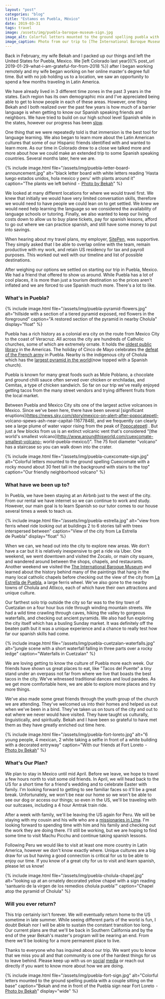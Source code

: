```yaml
---
layout: "post"
categories: "blog"
title: "Estamos en Puebla, México"
date: 2019-03-31
tags: travel
image: /assets/img/puebla-baroque-museum-sign.jpg
image_alt: Colorful letters mounted to the ground spelling puebla with a white museum in the background with tall, white, curving walls
image_caption: Photo from our trip to [The International Baroque Museum](http://mib.puebla.gob.mx/en/)
---
```


Back in February, my wife Bekah and I packed up our things and left the United
States for Puebla, Mexico. We [left Colorado last
year]({% post_url 2019-01-29-what-i-am-grateful-for-from-2018 %}) after I began working remotely and my wife began
working on her online master's degree full time. But with no job holding us to
a location, we saw an opportunity to spend a few months traveling in Latin
America.

We have already lived in 3 different time zones in the past 3 years in the
states. Each region has its own demographic mix and I've appreciated being
able to get to know people in each of these areas. However, one thing Bekah
and I both realized over the past few years is how much of a barrier language
is when getting to know our Spanish speaking friends and neighbors. We have
tried to build on our high school level Spanish while in the states, however
our progress has been
[slow](https://twitter.com/ajciccarello/status/1085804694763520006).

One thing that we were repeatedly told is that immersion is the best tool for
language learning. We also began to learn more about the Latin American
cultures that some of our Hispanic friends identified with and wanted to learn
more. As our time in Colorado drew to a close we talked more and more about
how we could make an extended trip to some Spanish speaking countries. Several
months later, here we are.

{% include image.html
    file="/assets/img/puebla-letter-board-announcement.jpg"
    alt="black letter board with white letters reading 'Hasta luego estados unidos, hola mexico y peru' with plants around it"
    caption="The plants we left behind  -  [Photo by Bekah](https://www.instagram.com/p/BtT3LVvHNmK/)"
%}

We looked at many different locations for where we would travel first. We knew
that initially we would have very limited conversation skills, therefore we
would need to have people we could lean on to get settled. We knew we would
need help learning the language so we considered the availability of language
schools or tutoring. Finally, we also wanted to keep our living costs down to
allow us to buy plane tickets, pay for spanish lessons, afford to go out where
we can practice spanish, and still have some money to put into savings.

When hearing about my travel plans, my employer,
[SitePen](https://www.sitepen.com/about/jobs.html), was supportive. They
simply asked that I be able to overlap online with the team, remain productive
with my work, and retain US residency for tax and payroll purposes. This
worked out well with our timeline and list of possible destinations.

After weighing our options we settled on starting our trip in Puebla, Mexico.
We had a friend that offered to show us around. While Puebla has a lot of cool
places, it is more than just a tourism destination so the prices aren't
inflated and we are forced to use Spanish much more. There's a lot to like.

### What's in Puebla?

{% include image.html
    file="/assets/img/puebla-pyramid-flowers.jpg"
    alt="hillside with a section of a tiered pyramid exposed, red flowers in the foreground"
    caption="A restored section of the pyramid in nearby Cholula"
    display="float"
%}

Puebla has a rich history as a colonial era city on the route from Mexico City
to the coast of Veracruz. All across the city are hundreds of Catholic
churches, some of which are extremely ornate. It holds the [oldest public
library](https://www.wmf.org/project/palafoxiana-library) in the Americas. The
holiday of Cinco de Mayo celebrates the [defeat of the French
army](https://en.wikipedia.org/wiki/Battle_of_Puebla) in Puebla. Nearby is the
indigenous city of Cholula which has the [largest pyramid in the
world](https://en.wikipedia.org/wiki/Great_Pyramid_of_Cholula)(now topped with
a Spanish church).

Puebla is known for many great foods such as Mole Poblano, a chocolate and
ground chilli sauce often served over chicken or enchiladas, and Cemitas, a
type of chicken sandwich. So far on our trip we've really enjoyed getting
tacos from the many street vendors and trying different fruits from the local
market.

Between Puebla and Mexico City sits one of the largest active volcanoes in
Mexico. Since we've been here, there have been several [significant
eruptions](https://news.sky.com/story/mexico-on-alert-after-popocatepetl-
volcano-spews-ash-near-capital-11677848), and we frequently can clearly see a
large plume of water vapor rising from the peak of
[Popocatepetl](https://en.wikipedia.org/wiki/Popocat%C3%A9petl) . But just a
few blocks from us is an extinct volcanic vent that's considered "[the world's
smallest volcano](http://www.aroundthisworld.com/cuexcomate-smallest-volcano-
world-puebla-mexico/)". The 75 foot diameter "volcano" has a staircase so you
can walk down into the crater.

{% include image.html
    file="/assets/img/puebla-cuexcomate-sign.jpg"
    alt="Colorful letters mounted to the ground spelling Cuexcomate with a rocky mound about 30 feet tall in the background with stairs to the top"
    caption="Our friendly neighborhood volcano"
%}

### What have we been up to?

In Puebla, we have been staying at an Airbnb just to the west of the city.
From our rental we have internet so we can continue to work and study.
However, our main goal is to learn Spanish so our tutor comes to our house
several times a week to teach us.

{% include image.html
    file="/assets/img/puebla-estrella.jpg"
    alt="view from ferris wheel ride looking out at buildings 2 to 6 stories tall with trees interspersed between"
    caption="View of the city from La Estrella de Puebla"
    display="float"
%}

When we can, we head out into the city to explore new areas. We don't have a
car but it is relatively inexpensive to get a ride via Uber. One weekend, we
went downtown and visited the Zocalo, or main city square, and wandered around
between the shops, chapels, and restaurants. Another weekend we visited the
[The International Baroque Museum](http://mib.puebla.gob.mx/en/) and learned
about the history behind many of the paintings that hang in the many local
catholic chapels before checking out the view of the city from [La Estrella de
Puebla](https://www.instagram.com/laestrelladepuebla/), a large ferris wheel.
We've also gone to the nearby towns of Cholula and Atlixco, each of which have
their own attractions and unique culture.

Our farthest solo trip outside the city so far was to the tiny town of
Cuetzalan on a four hour bus ride through winding mountain streets. We had a
wild time crawling through caves, hiking the valley to gorgeous waterfalls,
and checking out ancient pyramids. We also had fun exploring the city itself
which has a busling Sunday market. It was definitely off the beaten path but
it was a unique experience and a chance to really test how far our spanish
skills had come.

{% include image.html
    file="/assets/img/puebla-cuetzalan-waterfalls.jpg"
    alt="jungle scene with a short waterfall falling in three parts over a rocky ledge"
    caption="Waterfalls in Cuetzalan"
%}

We are loving getting to know the culture of Puebla more each week. Our
friends have shown us great places to eat, like "Tacos del Puente" a tiny
stand under an overpass not far from where we live that boasts the best tacos
in the city. We've witnessed traditional dances and loud parades. As we get
more comfortable here, we are able to explore more places and try more things.

We've also made some great friends through the youth group of the church we
are attending. They've welcomed us into their homes and helped us out when
we've been in a bind. They've taken us on tours of the city and out to eat
where we never would have visited. They have taught us culturally,
linguistically, and spiritually. Bekah and I have been so grateful to have met
them as they have greatly enriched out time here.

{% include image.html
    file="/assets/img/puebla-fort-loreto.jpg"
    alt="6 young people, 4 mexican, 2 white taking a selfie in front of a white building with a decorated entryway"
    caption="With our friends at Fort Loreto  -  [Photo by Bekah](https://www.instagram.com/p/BvSlFn2nVck/)"
%}

### What's Our Plan?

We plan to stay in Mexico until mid April. Before we leave, we hope to travel
a few hours north to visit some old friends. In April, we will head back to
the US for a short time for a friend's wedding and to celebrate Easter with
family. I'm looking forward to getting to see familiar faces so it'll be a
great break. Unfortunately, we won't be near our home so we won't be able to
see our dog or access our things; so even in the US, we'll be traveling with
our suitcases, including a 4 hour Amtrak train ride.

After a week with family, we'll be leaving the US again for Peru. We will be
staying with my cousin and his wife who are a [missionaries in
Lima](https://give.wol.org/location/peru). I'm looking forward to spending
time with him and his family and checking out the work they are doing there.
I'll still be working, but we are hoping to find some time to visit Machu
Picchu and continue taking spanish lessons.

Following Peru we would like to visit at least one more country in Latin
America, however we don't know exactly where. Unique cultures are a big draw
for us but having a good connection is critical for us to be able to enjoy our
time. If you know of a great city for us to visit and learn spanish, please
let us know!

{% include image.html
    file="/assets/img/puebla-cholula-chapel.jpg"
    alt="looking up at an ornately decorated yellow chapel with a sign reading 'santuario de la virgen de los remedios cholula puebla'"
    caption="Chapel atop the pyramid of Cholula"
%}

### Will you ever return?

This trip certainly isn't forever. We will eventually return home to the US
sometime in late summer. While seeing different parts of the world is fun, I
doubt Bekah nor I will be able to sustain the constant transition too long.
Our current plans are that we'll be back in Southern California and by the end
of the year Bekah's master's program will be nearing an end. From there we'll
be looking for a more permanent place to live.

Thanks to everyone who has inquired about our trip. We want you to know that
we miss you all and that community is one of the hardest things for us to
leave behind. Please keep up with us on
[social](https://www.instagram.com/ajciccarello/)
[media](https://www.instagram.com/bekahbugs/) or reach out directly if you
want to know more about how we are doing.

{% include image.html
    file="/assets/img/puebla-fort-sign.jpg"
    alt="Colorful letters mounted to the ground spelling puebla with a couple sitting on the base"
    caption="Bekah and me in front of the Puebla sign near Fort Loreto  -  [Photo by Bekah](https://www.instagram.com/p/BvSlFn2nVck/)"
    display="wide"
%}
